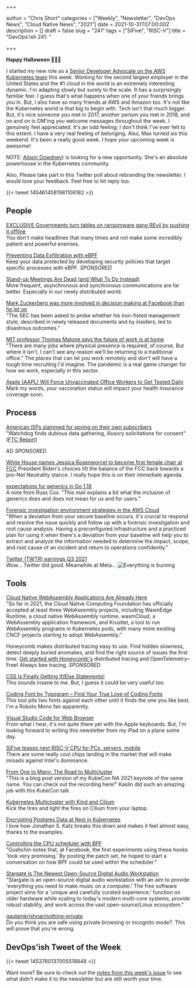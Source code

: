 +++

author = "Chris Short"
categories = ["Weekly", "Newsletter", "DevOps News", "Cloud Native News", "2021"]
date = 2021-10-31T07:00:00Z
description = []
draft = false
slug = "241"
tags = ["SiFive", "RISC-V"]
title = "DevOps'ish 241: "

+++

**Happy Halloween 🎃💀👻**

I started my new role as a [Senior Developer Advocate on the AWS Kubernetes team](https://chrisshort.net/joining-amazon-elastic-kubernetes-service-team/) this week. Working for the second largest employer in the United States and the #1 cloud in the world is an extremely interesting dynamic. I'm adapting slowly but surely to the scale. It has a surprisingly familiar feel. I guess that's what happens when one of your friends brings you in. But, I also have so many friends at AWS and Amazon too. It's not like the Kubernetes world is that big to begin with. Tech isn't that much bigger. But, it's nice someone you met in 2017, another person you met in 2018, and on and on is DM'ing you welcome messages throughout the week. I genuinely feel appreciated. It's an odd feeling; I don't think I've ever felt to this extent. I have a very real feeling of belonging. Also, Max turned six this weekend. It's been a really good week. I hope your upcoming week is awesome!

NOTE: [Alison Dowdney](https://www.linkedin.com/in/alisondowdney/)) is looking for a new opportunity. She's an absolute powerhouse in the Kubernetes community.

Also, Please take part in this Twitter poll about rebranding the newsletter. I would love your feedback. Feel free to hit reply too.

{{< tweet 1454614581981106182 >}}

## People

[EXCLUSIVE Governments turn tables on ransomware gang REvil by pushing it offline](https://www.reuters.com/technology/exclusive-governments-turn-tables-ransomware-gang-revil-by-pushing-it-offline-2021-10-21/)  
You don't make headlines that many times and not make some incredibly patient and powerful enemies.

[Preventing Data Exfiltration with eBPF](https://goteleport.com/blog/preventing-data-exfiltration-with-ebpf/?utm_campaign=eg&utm_medium=partner&utm_source=devopsish)  
Keep your data protected by developing security policies that target specific processes with eBPF. *SPONSORED*

[Stand-up Meetings Are Dead (and What To Do Instead)](https://www.honeycomb.io/blog/standup-meetings-are-dead/)  
More frequent, asynchronous and synchronous communications are far better. Especially in our newly distributed world.

[Mark Zuckerberg was more involved in decision making at Facebook than he let on](https://www.washingtonpost.com/technology/2021/10/25/mark-zuckerberg-facebook-whistleblower/)  
"The SEC has been asked to probe whether his iron-fisted management style, described in newly released documents and by insiders, led to disastrous outcomes."

[MIT professor Thomas Malone says the future of work is at home](https://www.washingtonpost.com/technology/2021/10/26/thomas-malone-mit-faq-work/)  
"There are many jobs where physical presence is required, of course. But where it isn't, I can't see any reason we'll be returning to a traditional office." The places that can let you work remotely and don't will have a tough time recruiting I'd imagine. The pandemic is a real game changer for how we work, especially in this sector.

[Apple (AAPL) Will Force Unvaccinated Office Workers to Get Tested Daily](https://www.bloomberg.com/news/articles/2021-10-20/apple-will-force-unvaccinated-office-workers-to-get-tested-daily)  
Mark my words, your vaccination status will impact your health insurance coverage soon.

## Process

[American ISPs slammed for spying on their own subscribers](https://www.theregister.com/2021/10/22/ftc_isp_privacy/)  
"Watchdog finds dubious data gathering, illusory solicitations for consent" ([FTC Report](https://www.ftc.gov/system/files/documents/public_statements/1597790/20211021_isp_privacy_6b_statement_of_chair_khan_final.pdf))

AD *SPONSORED*

[White House names Jessica Rosenworcel to become first female chair at FCC](https://siliconangle.com/2021/10/26/white-house-names-jessica-rosenworcel-become-first-female-chair-fcc/)
President Biden's choices tilt the balance of the FCC back towards a pro-Net Neutrality stance. I really hope this is on their immediate agenda.

[expectations for generics in Go 1.18](https://groups.google.com/g/golang-dev/c/iuB22_G9Kbo?pli=1)  
A note from Russ Cox. "This mail explains a bit what the inclusion of generics does and does not mean for us and for users."

[Forensic investigation environment strategies in the AWS Cloud](https://aws.amazon.com/blogs/security/forensic-investigation-environment-strategies-in-the-aws-cloud/)  
"When a deviation from your secure baseline occurs, it's crucial to respond and resolve the issue quickly and follow up with a forensic investigation and root cause analysis. Having a preconfigured infrastructure and a practiced plan for using it when there's a deviation from your baseline will help you to extract and analyze the information needed to determine the impact, scope, and root cause of an incident and return to operations confidently."

[Twitter (TWTR) earnings Q3 2021](https://www.cnbc.com/2021/10/26/twitter-reports-third-quarter-revenue-growth-of-37percent-and-says-apple-changes-had-minimal-impact.html)  
Wow... Twitter did good. Meanwhile at Meta...
![Everything is burning](/images/burning.gif)

## Tools

[Cloud Native WebAssembly Applications Are Already Here](https://thenewstack.io/cloud-native-webassembly-applications-are-already-here/)  
"So far in 2021, the Cloud Native Computing Foundation has officially accepted at least three WebAssembly projects, including WasmEdge Runtime, a cloud native WebAssembly runtime, wasmCloud, a WebAssembly application framework, and Krustlet, a tool to run WebAssembly programs in Kubernetes pods, with many more existing CNCF projects starting to adopt WebAssembly."

Honeycomb makes distributed tracing easy to use. Find hidden slowness, detect deeply buried anomalies, and find the right source of issues the first time. [Get started with Honeycomb's](https://ui.honeycomb.io/signup?&utm_source=devopsish&utm_medium=newsletter&utm_campaign=ad&utm_content=product-signup) distributed tracing and OpenTelemetry–Free! Always bee tracing. *SPONSORED*

[CSS Is Finally Getting If/Else Statements!](https://scribe.rip/css-is-finally-getting-if-else-statements-3fabcec72a1f)  
This sounds insane to me. But, I guess it could be very useful too.

[Coding Font by Typogram – Find Your True Love of Coding Fonts](https://www.codingfont.com/)  
This tool pits two fonts against each other until it finds the one you like best. I'm a Roboto Mono fan apparently.

[Visual Studio Code for Web Browser](https://acloudguru.com/blog/engineering/visual-studio-code-for-web-means-you-can-develop-on-your-ipad)  
From what I hear, it's not quite there yet with the Apple keyboards. But, I'm looking forward to writing this newsletter from my iPad on a plane some day.

[SiFive teases next RISC-V CPU for PCs, servers, mobile](https://www.theregister.com/2021/10/21/sifive_riscv_cpu/)  
There are some really cool chips landing in the market that will make inroads against Intel's dominance. 

[From One to Many: The Road to Multicluster](http://kaslin.rocks/from-one-to-many-the-road-to-multicluster/)  
"This is a blog post version of my KubeCon NA 2021 keynote of the same name. You can check out the recording here!" Kaslin did such an amazing job with this KubeCon talk.

[Kubernetes Multicluster with Kind and Cilium](https://piotrminkowski.com/2021/10/25/kubernetes-multicluster-with-kind-and-cilium/)  
Kick the tires and light the fires on Cilium from your laptop.

[Encrypting Postgres Data at Rest in Kubernetes](https://blog.crunchydata.com/blog/encrypting-postgres-data-at-rest-in-kubernetes)  
I love how Jonathan S. Katz breaks this down and makes it feel almost easy, thanks to the examples.

[Controlling the CPU scheduler with BPF](https://lwn.net/SubscriberLink/873244/170d233eac5dd69c/)  
"Gushchin notes that, at Facebook, the first experiments using these hooks 'look very promising.' By posting the patch set, he hoped to start a conversation on how BPF could be used within the scheduler."

[Stargate Is The Newest Open-Source Digital Audio Workstation](https://www.phoronix.com/scan.php?page=news_item&px=Stargate-DAW)  
"Stargate is an open-source digital audio workstation with an aim to provide 'everything you need to make music on a computer.' The free software project aims for a 'unique and carefully curated experience,' function on older hardware while scaling to today's modern multi-core systems, provide robust stability, and work across the vast open-source/Linux ecosystem."

[gautamkrishnar/nothing-private](https://github.com/gautamkrishnar/nothing-private#readme)  
Do you think you are safe using private browsing or incognito mode?. This will prove that you're wrong.

## DevOps'ish Tweet of the Week

{{< tweet 1453760137005518848 >}}

Want more? Be sure to check out the [notes from this week's issue](https://devopsish.com/241/notes/) to see what didn't make it to the newsletter but are still worth your time.
